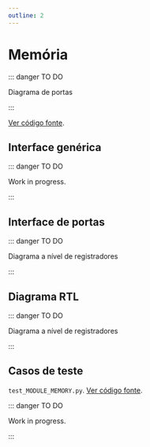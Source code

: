 ```yaml
---
outline: 2
---
```


# Memória <Badge type="info" text="MODULE_MEMORY.vhd"/>

::: danger TO DO

Diagrama de portas

:::

[Ver código fonte](https://github.com/pfeinsper/24a-CTI-RISCV/blob/main/src/MODULE_MEMORY.vhd).

## Interface genérica

::: danger TO DO

Work in progress.

:::

## Interface de portas

::: danger TO DO

Diagrama a nível de registradores

:::

## Diagrama RTL

::: danger TO DO

Diagrama a nível de registradores

:::

## Casos de teste

`test_MODULE_MEMORY.py`.
[Ver código fonte](https://github.com/pfeinsper/24a-CTI-RISCV/blob/main/test/test_MODULE_MEMORY.py).

::: danger TO DO

Work in progress.

:::
